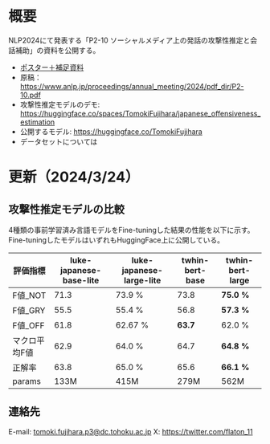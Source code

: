 # 概要
NLP2024にて発表する「P2-10 ソーシャルメディア上の発話の攻撃性推定と会話補助」の資料を公開する。

- [ポスター＋補足資料](https://github.com/flatton/-/blob/main/%E3%83%9B%E3%82%9A%E3%82%B9%E3%82%BF%E3%83%BC%E3%81%A8%E8%A3%9C%E8%B6%B3%E8%B3%87%E6%96%99.pdf)
- 原稿：https://www.anlp.jp/proceedings/annual_meeting/2024/pdf_dir/P2-10.pdf
- 攻撃性推定モデルのデモ: https://huggingface.co/spaces/TomokiFujihara/japanese_offensiveness_estimation
- 公開するモデル: https://huggingface.co/TomokiFujihara
- データセットについては

# 更新（2024/3/24）
## 攻撃性推定モデルの比較
4種類の事前学習済み言語モデルをFine-tuningした結果の性能を以下に示す。
Fine-tuningしたモデルはいずれもHuggingFace上に公開している。

| 評価指標 | luke-japanese-base-lite | luke-japanese-large-lite |twhin-bert-base | twhin-bert-large |
| ----- | ----- | ----- | ----- | ----- |
| F値_NOT | 71.3 | 73.9 % | 73.8 | **75.0 %** |
| F値_GRY | 55.5 | 55.4 % | 56.8 | **57.3 %** |
| F値_OFF | 61.8 | 62.67 % | **63.7** | 62.0 % |
| マクロ平均F値 | 62.9 | 64.0 % | 64.7 | **64.8 %** |
| 正解率 | 63.8 | 65.0 % | 65.6 | **66.1 %** |
| params | 133M | 415M | 279M | 562M |

## 連絡先
E-mail: tomoki.fujihara.p3@dc.tohoku.ac.jp
X: https://twitter.com/flaton_11
